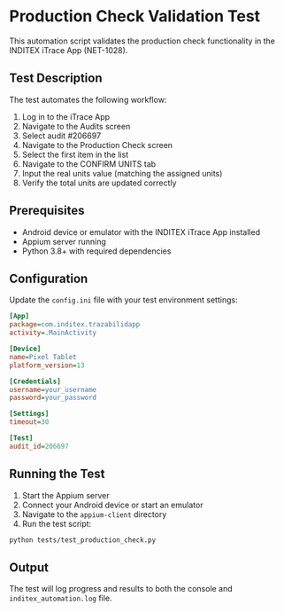 # Production Check Validation Test

This automation script validates the production check functionality in the INDITEX iTrace App (NET-1028).

## Test Description

The test automates the following workflow:

1. Log in to the iTrace App
2. Navigate to the Audits screen
3. Select audit #206697
4. Navigate to the Production Check screen
5. Select the first item in the list
6. Navigate to the CONFIRM UNITS tab
7. Input the real units value (matching the assigned units)
8. Verify the total units are updated correctly

## Prerequisites

- Android device or emulator with the INDITEX iTrace App installed
- Appium server running
- Python 3.8+ with required dependencies

## Configuration

Update the `config.ini` file with your test environment settings:

```ini
[App]
package=com.inditex.trazabilidapp
activity=.MainActivity

[Device]
name=Pixel Tablet
platform_version=13

[Credentials]
username=your_username
password=your_password

[Settings]
timeout=30

[Test]
audit_id=206697
```

## Running the Test

1. Start the Appium server
2. Connect your Android device or start an emulator
3. Navigate to the `appium-client` directory
4. Run the test script:

```bash
python tests/test_production_check.py
```

## Output

The test will log progress and results to both the console and `inditex_automation.log` file.